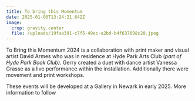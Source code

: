 ```yaml
---
title: To bring this Momentum
date: 2025-01-06T13:24:21.642Z
image:
  crop: gravity.center
  file: /uploads/19faa391-c7f5-49ec-a2bd-b4f637698c20.jpeg
---
```

To Bring this Momentum  2024  is a collaboration with print maker and visual artist David Armes who was in residence at Hyde Park Arts Club (*part of Hyde Park Book Club)*. Gerry created a duet with dance artist Vanessa Grasse  as a  live performance within the installation. Additionally there were movement and print workshops. 

These events will be developed at a Gallery in Newark in early 2025. More information to follow